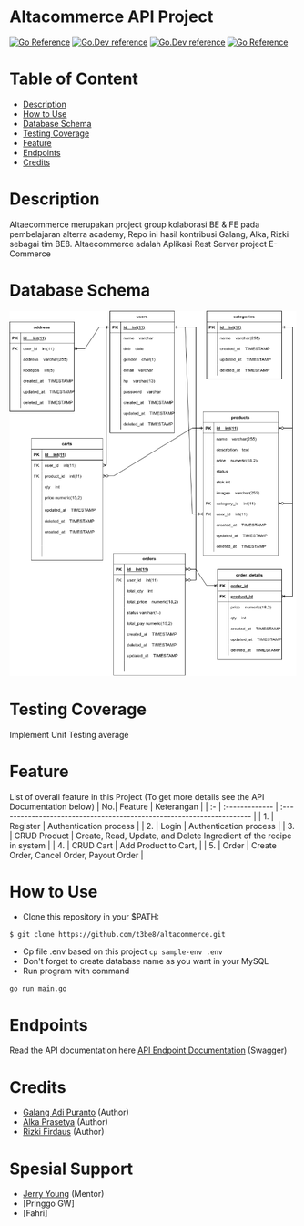 # Altacommerce API Project
[![Go Reference](https://pkg.go.dev/badge/golang.org/x/example.svg)](https://pkg.go.dev/golang.org/x/example)
[![Go.Dev reference](https://img.shields.io/badge/gorm-reference-blue?logo=go&logoColor=white)](https://pkg.go.dev/gorm.io/gorm?tab=doc)
[![Go.Dev reference](https://img.shields.io/badge/echo-reference-blue?logo=go&logoColor=white)](https://github.com/labstack/echo)
[![Go Reference](https://img.shields.io/badge/midtrans-reference-blue?logo=Midtrans&logoColor=white)](https://github.com/Midtrans/midtrans-go)

# Table of Content
- [Description](#description)
- [How to Use](#how-to-use)
- [Database Schema](#database-schema)
- [Testing Coverage]($testing-coverage)
- [Feature](#feature)
- [Endpoints](#endpoints)
- [Credits](#credits)

# Description
Altaecommerce merupakan project group kolaborasi BE & FE pada pembelajaran alterra academy, Repo ini hasil kontribusi Galang, Alka, Rizki sebagai tim BE8. Altaecommerce adalah Aplikasi Rest Server project E-Commerce
# Database Schema
![ERD](https://github.com/t3be8/altacommerce/blob/main/screenshoot/be8group.png)

# Testing Coverage
Implement Unit Testing average 


# Feature
List of overall feature in this Project (To get more details see the API Documentation below)
| No.| Feature        | Keterangan                                                             |
| :- | :------------- | :--------------------------------------------------------------------- |
| 1. | Register       | Authentication process                                                 |
| 2. | Login          | Authentication process                                                 |
| 3. | CRUD Product   | Create, Read, Update, and Delete Ingredient of the recipe in system    |
| 4. | CRUD Cart      | Add Product to Cart,                                                   |
| 5. | Order          | Create Order, Cancel Order,   Payout Order                             |


# How to Use
- Clone this repository in your $PATH:
```
$ git clone https://github.com/t3be8/altacommerce.git
```
- Cp file .env based on this project 
``
cp sample-env .env
``
- Don't forget to create database name as you want in your MySQL
- Run program with command
```
go run main.go
```
# Endpoints
Read the API documentation here [API Endpoint Documentation](https://app.swaggerhub.com/apis/altacommerce/alta-e_commerce_api/1.0.1) (Swagger)

# Credits
- [Galang Adi Puranto](https://github.com/adeeplearn) (Author)
- [Alka Prasetya](https://github.com/alkaprasetya) (Author)
- [Rizki Firdaus](https://github.com/marthadinatarf) (Author)

# Spesial Support
- [Jerry Young](https://github.com/jackthepanda96) (Mentor)
- [Pringgo GW]
- [Fahri]

